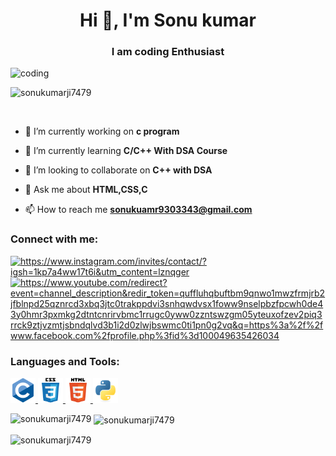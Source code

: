 <h1 align="center">Hi 👋, I'm Sonu kumar</h1>
<h3 align="center">I am coding Enthusiast</h3>
<img aling="right" width=400 alt="coding" src="https://media.tenor.com/whgQwNlVvNkAAAAi/xero-code.gif">

<p align="left"> <img src="https://komarev.com/ghpvc/?username=sonukumarji7479&label=Profile%20views&color=0e75b6&style=flat" alt="sonukumarji7479" /> </p>

<p align="left"> <a href="https://twitter.com/" target="blank"><img src="https://img.shields.io/twitter/follow/?logo=twitter&style=for-the-badge" alt="" /></a> </p>

- 🔭 I’m currently working on **c program**

- 🌱 I’m currently learning **C/C++ With DSA Course**

- 👯 I’m looking to collaborate on **C++ with DSA**

- 💬 Ask me about **HTML,CSS,C**

- 📫 How to reach me **sonukuamr9303343@gmail.com**

<h3 align="left">Connect with me:</h3>
<p align="left">
<a href="https://linkedin.com/in/https://www.instagram.com/invites/contact/?igsh=1kp7a4ww17t6i&utm_content=lznqger" target="blank"><img align="center" src="https://raw.githubusercontent.com/rahuldkjain/github-profile-readme-generator/master/src/images/icons/Social/linked-in-alt.svg" alt="https://www.instagram.com/invites/contact/?igsh=1kp7a4ww17t6i&utm_content=lznqger" height="30" width="40" /></a>
<a href="https://fb.com/https://www.youtube.com/redirect?event=channel_description&redir_token=quffluhqbuftbm9qnwo1mwzfrmjrb2jfblnpd25qznrcd3xbq3jtc0trakppdvi3snhqwdvsx1foww9nselpbzfpcwh0de43y0hmr3pxmkg2dtntcnrirvbmc1rrugc0yww0zzntswzgm05yteuxofzev2piq3rrck9ztjvzmtjsbndqlvd3b1i2d0zlwjbswmc0ti1pn0g2vq&q=https%3a%2f%2fwww.facebook.com%2fprofile.php%3fid%3d100049635426034" target="blank"><img align="center" src="https://raw.githubusercontent.com/rahuldkjain/github-profile-readme-generator/master/src/images/icons/Social/facebook.svg" alt="https://www.youtube.com/redirect?event=channel_description&redir_token=quffluhqbuftbm9qnwo1mwzfrmjrb2jfblnpd25qznrcd3xbq3jtc0trakppdvi3snhqwdvsx1foww9nselpbzfpcwh0de43y0hmr3pxmkg2dtntcnrirvbmc1rrugc0yww0zzntswzgm05yteuxofzev2piq3rrck9ztjvzmtjsbndqlvd3b1i2d0zlwjbswmc0ti1pn0g2vq&q=https%3a%2f%2fwww.facebook.com%2fprofile.php%3fid%3d100049635426034" height="30" width="40" /></a>
</p>

<h3 align="left">Languages and Tools:</h3>
<p align="left"> <a href="https://www.cprogramming.com/" target="_blank" rel="noreferrer"> <img src="https://raw.githubusercontent.com/devicons/devicon/master/icons/c/c-original.svg" alt="c" width="40" height="40"/> </a> <a href="https://www.w3schools.com/css/" target="_blank" rel="noreferrer"> <img src="https://raw.githubusercontent.com/devicons/devicon/master/icons/css3/css3-original-wordmark.svg" alt="css3" width="40" height="40"/> </a> <a href="https://www.w3.org/html/" target="_blank" rel="noreferrer"> <img src="https://raw.githubusercontent.com/devicons/devicon/master/icons/html5/html5-original-wordmark.svg" alt="html5" width="40" height="40"/> </a> <a href="https://www.python.org" target="_blank" rel="noreferrer"> <img src="https://raw.githubusercontent.com/devicons/devicon/master/icons/python/python-original.svg" alt="python" width="40" height="40"/> </a> </p>

<p><img align="left" src="https://github-readme-stats.vercel.app/api/top-langs?username=sonukumarji7479&show_icons=true&locale=en&layout=compact" alt="sonukumarji7479" /></p>

<p>&nbsp;<img align="center" src="https://github-readme-stats.vercel.app/api?username=sonukumarji7479&show_icons=true&locale=en" alt="sonukumarji7479" /></p>

<p><img align="center" src="https://github-readme-streak-stats.herokuapp.com/?user=sonukumarji7479&" alt="sonukumarji7479" /></p>
